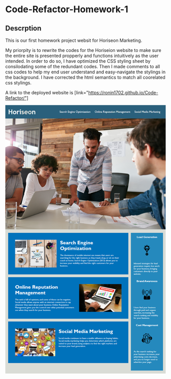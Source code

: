 # Code-Refactor-Homework-1
## Descrption
This is our first homework project websit for Horiseon Marketing.

My priorpity is to rewrite the codes for the Horiseion website to make sure the entire site is presented propperly and functions intuitively as the user intended. In order to do so, I have optimized the CSS styling sheet by consilodating some of the redundant codes. Then I made comments to all css codes to help my end user understand and easy-navigate the stylings in the background. I have corrected the html semantics to match all coorelated css stylings.

A link to the deployed website is [link="https://ronin1702.github.io/Code-Refactor/"]

![Alt text](Screenshots\Screenshot.png)



